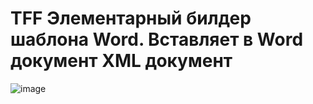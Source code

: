 # TFF Элементарный билдер шаблона Word. Вставляет в Word документ XML документ

![image](https://user-images.githubusercontent.com/73199734/198327653-cbc0ee47-28f1-487e-bc02-5a3c2eb84958.png)
